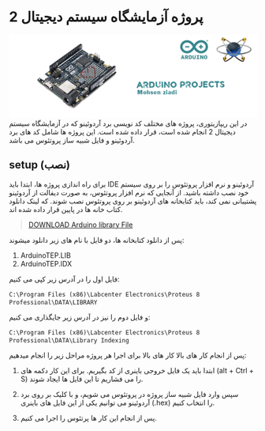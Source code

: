 # پروژه آزمایشگاه سیستم دیجیتال 2
![main-header](./files/image/main-header.png)
در این ریپازیتوری، پروژه های مختلف کد نویسی برد آردوئینو که در آزمایشگاه سیستم دیجیتال 2 انجام شده است، قرار داده شده است.
این پروژه ها شامل کد های برد آردوئینو و فایل شبیه ساز پروتئوس می باشد.

## setup (نصب)
برای راه اندازی پروژه ها، ابتدا باید IDE آردوئینو و نرم افزار پروتئوس را بر روی سیستم خود نصب داشته باشید.
از آنجایی که نرم افزار پروتئوس، به صورت دیفالت از آردوئینو پشتیبانی نمی کند، باید کتابخانه های آردوئینو بر روی پروتئوس نصب شوند. که لینک دانلود کتاب خانه ها در پایین قرار داده شده اند.
> [DOWNLOAD Arduino library File](./files/Arduino%20files/library.zip "download")

پس از دانلود کتابخانه ها، دو فایل با نام های زیر دانلود میشوند:
1. ArduinoTEP.LIB
2. ArduinoTEP.IDX

فایل اول را در آدرس زیر کپی می کنیم:
```
C:\Program Files (x86)\Labcenter Electronics\Proteus 8 Professional\DATA\LIBRARY
```

و فایل دوم  را نیز در آدرس زیر جایگذاری می کنیم:
```
C:\Program Files (x86)\Labcenter Electronics\Proteus 8 Professional\DATA\Library Indexing
```

پس از انجام کار های بالا کار های بالا برای اجرا هر پروژه مراحل زیر را انجام میدهیم:

1. ابتدا  باید یک فایل خروجی باینری از کد بگیریم. برای این کار دکمه های (alt + Ctrl + S) را می فشاریم تا این فایل ها ایجاد شوند.

2. سپس وارد فایل شبیه ساز پروژه در پروتئوس می شویم، و با کلیک بر روی برد  آردوئینو می توانیم یکی از این فایل های باینری (.hex) را انتخاب کنیم.

3. پس از انجام این کار ها پرتئوس را اجرا می کنیم.

